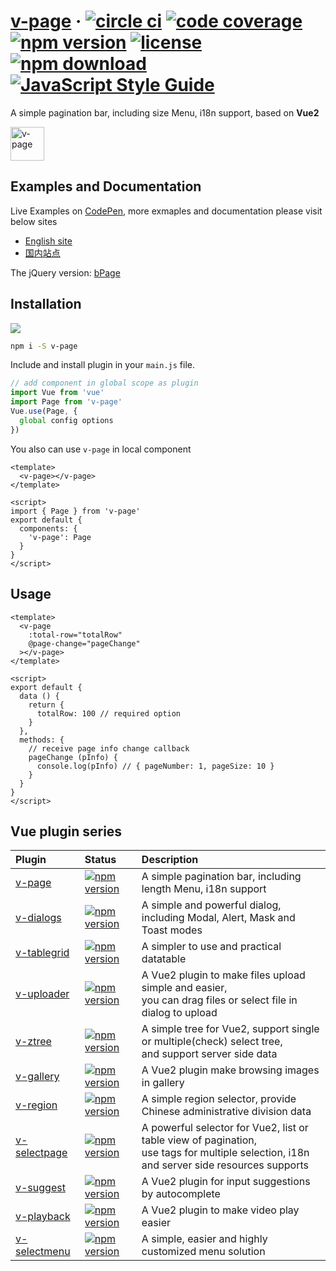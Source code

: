# [v-page](https://terryz.github.io/vue/#/page) &middot; [![circle ci](https://circleci.com/gh/TerryZ/v-page.svg?style=svg)](https://circleci.com/gh/TerryZ/v-page) [![code coverage](https://codecov.io/gh/TerryZ/v-page/branch/master/graph/badge.svg)](https://codecov.io/gh/TerryZ/v-page) [![npm version](https://img.shields.io/npm/v/v-page.svg)](https://www.npmjs.com/package/v-page) [![license](https://img.shields.io/badge/license-MIT-brightgreen.svg)](https://mit-license.org/) [![npm download](https://img.shields.io/npm/dy/v-page.svg)](https://www.npmjs.com/package/v-page) [![JavaScript Style Guide](https://img.shields.io/badge/code_style-standard-brightgreen.svg)](https://standardjs.com)

A simple pagination bar, including size Menu, i18n support, based on **Vue2**

<img src="https://terryz.github.io/image/v-page/v-page.png" alt="v-page" height="54px">

## Examples and Documentation

Live Examples on [CodePen](https://codepen.io/terry05/pen/yjZYLR), more exmaples and documentation please visit below sites

- [English site](https://terryz.github.io/vue/#/page)
- [国内站点](https://terryz.gitee.io/vue/#/page)

The jQuery version: [bPage](https://github.com/TerryZ/bPage)

## Installation

<a href="https://nodei.co/npm/v-page/"><img src="https://nodei.co/npm/v-page.png"></a>

```sh
npm i -S v-page
```

Include and install plugin in your `main.js` file.

```js
// add component in global scope as plugin
import Vue from 'vue'
import Page from 'v-page'
Vue.use(Page, {
  global config options
})
```

You also can use `v-page` in local component

```vue
<template>
  <v-page></v-page>
</template>

<script>
import { Page } from 'v-page'
export default {
  components: {
    'v-page': Page
  }
}
</script>
```

## Usage

```vue
<template>
  <v-page
    :total-row="totalRow"
    @page-change="pageChange"
  ></v-page>
</template>

<script>
export default {
  data () {
    return {
      totalRow: 100 // required option
    }
  },
  methods: {
    // receive page info change callback
    pageChange (pInfo) {
      console.log(pInfo) // { pageNumber: 1, pageSize: 10 }
    }
  }
}
</script>
```

## Vue plugin series

| Plugin | Status | Description |
| :---------------- | :-- | :-- |
| [v-page](https://github.com/TerryZ/v-page) | [![npm version](https://img.shields.io/npm/v/v-page.svg)](https://www.npmjs.com/package/v-page) | A simple pagination bar, including length Menu, i18n support |
| [v-dialogs](https://github.com/TerryZ/v-dialogs) | [![npm version](https://img.shields.io/npm/v/v-dialogs.svg)](https://www.npmjs.com/package/v-dialogs) | A simple and powerful dialog, including Modal, Alert, Mask and Toast modes |
| [v-tablegrid](https://github.com/TerryZ/v-tablegrid) | [![npm version](https://img.shields.io/npm/v/v-tablegrid.svg)](https://www.npmjs.com/package/v-tablegrid) | A simpler to use and practical datatable |
| [v-uploader](https://github.com/TerryZ/v-uploader) | [![npm version](https://img.shields.io/npm/v/v-uploader.svg)](https://www.npmjs.com/package/v-uploader) | A Vue2 plugin to make files upload simple and easier, <br>you can drag files or select file in dialog to upload |
| [v-ztree](https://github.com/TerryZ/v-ztree) | [![npm version](https://img.shields.io/npm/v/v-ztree.svg)](https://www.npmjs.com/package/v-ztree) | A simple tree for Vue2, support single or multiple(check) select tree, <br>and support server side data |
| [v-gallery](https://github.com/TerryZ/v-gallery) | [![npm version](https://img.shields.io/npm/v/v-gallery.svg)](https://www.npmjs.com/package/v-gallery) | A Vue2 plugin make browsing images in gallery |
| [v-region](https://github.com/TerryZ/v-region) | [![npm version](https://img.shields.io/npm/v/v-region.svg)](https://www.npmjs.com/package/v-region) | A simple region selector, provide Chinese administrative division data |
| [v-selectpage](https://github.com/TerryZ/v-selectpage) | [![npm version](https://img.shields.io/npm/v/v-selectpage.svg)](https://www.npmjs.com/package/v-selectpage) | A powerful selector for Vue2, list or table view of pagination, <br>use tags for multiple selection, i18n and server side resources supports |
| [v-suggest](https://github.com/TerryZ/v-suggest) | [![npm version](https://img.shields.io/npm/v/v-suggest.svg)](https://www.npmjs.com/package/v-suggest) | A Vue2 plugin for input suggestions by autocomplete |
| [v-playback](https://github.com/TerryZ/v-playback) | [![npm version](https://img.shields.io/npm/v/v-playback.svg)](https://www.npmjs.com/package/v-playback) | A Vue2 plugin to make video play easier |
| [v-selectmenu](https://github.com/TerryZ/v-selectmenu) | [![npm version](https://img.shields.io/npm/v/v-selectmenu.svg)](https://www.npmjs.com/package/v-selectmenu) | A simple, easier and highly customized menu solution |
